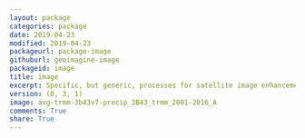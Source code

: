 ```yaml
---
layout: package
categories: package
date: 2019-04-23
modified: 2019-04-23
packageurl: package-image
githuburl: geoimagine-image
packageid: image
title: image
excerpt: Specific, but generic, processes for satellite image enhancement, interpretation and classification.
version: (0, 3, 1)
image: avg-trmm-3b43v7-precip_3B43_trmm_2001-2016_A
comments: True
share: True
---
```

